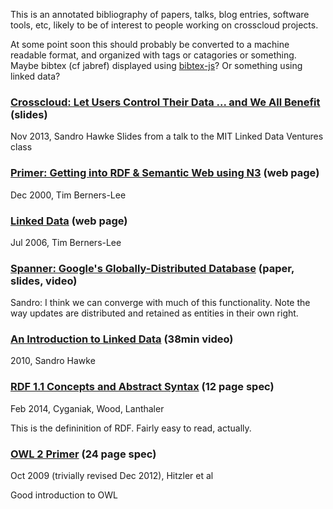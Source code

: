 
This is an annotated bibliography of papers, talks, blog entries,
software tools, etc, likely to be of interest to people working on
crosscloud projects.

At some point soon this should probably be converted to a machine
readable format, and organized with tags or catagories or something.
Maybe bibtex (cf jabref) displayed using
[bibtex-js](https://code.google.com/p/bibtex-js/)?  Or something using
linked data?



### [Crosscloud: Let Users Control Their Data ... and We All Benefit](http://www.w3.org/2013/Talks/1119-sandro-crosscloud/) (slides)

Nov 2013, Sandro Hawke
Slides from a talk to the MIT Linked Data Ventures class


### [Primer: Getting into RDF & Semantic Web using N3](http://www.w3.org/2000/10/swap/Primer.html) (web page)

Dec 2000, Tim Berners-Lee


### [Linked Data](http://www.w3.org/DesignIssues/LinkedData.html) (web page)

Jul 2006, Tim Berners-Lee

### [Spanner: Google's Globally-Distributed Database](http://research.google.com/archive/spanner.html) (paper, slides, video)

Sandro: I think we can converge with much of this functionality.   Note the way updates are distributed and retained as entities in their own right.


### [An Introduction to Linked Data](https://vimeo.com/12444260) (38min video)

2010, Sandro Hawke


### [RDF 1.1 Concepts and Abstract Syntax](http://www.w3.org/TR/rdf11-concepts/) (12 page spec)

Feb 2014, Cyganiak, Wood, Lanthaler

This is the defininition of RDF.   Fairly easy to read, actually.  


### [OWL 2 Primer](http://www.w3.org/TR/owl2-primer/) (24 page spec)

Oct 2009 (trivially revised Dec 2012), Hitzler et al

Good introduction to OWL




